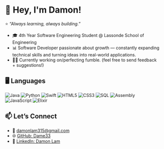 # 👋 Hey, I'm Damon!
⭐️ *“Always learning, always building.”*

- 🎓 4th Year Software Engineering Student @ Lassonde School of Engineering
- 📊 Software Developer passionate about growth — constantly expanding technical skills and turning ideas into real-world applications.
- 📱🏈 Currently working on/perfecting fumble. (feel free to send feedback + suggestions!)
  
## 🖥️ Languages

![Java](https://img.shields.io/badge/-Java-007396?logo=java&logoColor=white)
![Python](https://img.shields.io/badge/-Python-3776AB?logo=python&logoColor=white)
![Swift](https://img.shields.io/badge/-Swift-FA7343?logo=swift&logoColor=white)
![HTML5](https://img.shields.io/badge/-HTML5-E34F26?logo=html5&logoColor=white)
![CSS3](https://img.shields.io/badge/-CSS3-1572B6?logo=css3&logoColor=white)
![SQL](https://img.shields.io/badge/-SQL-003B57?logo=database&logoColor=white)
![Assembly](https://img.shields.io/badge/-Assembly-555555?logo=none&logoColor=white)
![JavaScript](https://img.shields.io/badge/-JavaScript-F7DF1E?logo=javascript&logoColor=black)
![Elixir](https://img.shields.io/badge/-Elixir-4B275F?logo=elixir&logoColor=white)
## 📫 Let’s Connect  
- 📧 [damonlam315@gmail.com](mailto:damonlam315@gmail.com)  
- 🌐 [GitHub: Dame33](https://github.com/Dame33)  
- 💼 [LinkedIn: Damon Lam](https://linkedin.com/in/damon-lam)

